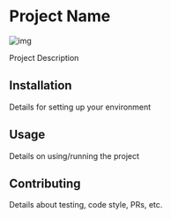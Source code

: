 # Project Name
![img](https://img.shields.io/badge/build-failing-red)

Project Description

## Installation
Details for setting up your environment

## Usage
Details on using/running the project

## Contributing
Details about testing, code style, PRs, etc.
